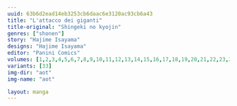 ```yaml
---
uuid: 63b6d2ead14eb3253cb6daac6e3120ac93cb6a43
title: "L'attacco dei giganti"
title-original: "Shingeki no kyojin"
genres: ["shonen"]
story: "Hajime Isayama"
designs: "Hajime Isayama"
editor: "Panini Comics"
volumes: [1,2,3,4,5,6,7,8,9,10,11,12,13,14,15,16,17,18,19,20,21,22,23,24,25,26,27,28,29,30,31,32,33,34]
variants: [33]
img-dir: "aot"
img-name: "aot"

layout: manga
---
```

